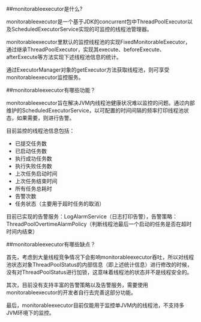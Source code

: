 ##monitorableexecutor是什么?

monitorableexecutor是一个基于JDK的concurrent包中ThreadPoolExecutor以及ScheduledExecutorService实现的可监控的线程池管理器。

monitorableexecutor里默认的监控线程池的实现FixedMonitorableExecutor，通过继承ThreadPoolExecutor，实现其execute、beforeExecute、afterExecute等方法实现下述线程池信息的统计。

通过ExecutorManager对象的getExecutor方法获取线程池，则可享受monitorableexecutor监控服务。

##monitorableexecutor有哪些功能？

monitorableexecutor旨在解决JVM内线程池健康状况难以监控的问题。通过内部维护的ScheduledExecutorService，以可配置的时间间隔的频率打印线程池状态，如果需要，则进行告警。

目前监控的线程池信息包括：

* 已提交任务数
* 已启动任务数
* 执行成功任务数
* 执行失败任务数
* 上次任务启动时间
* 上次任务结束时间
* 所有任务总耗时
* 告警次数
* 任务状态（主要用于超时任务的取消）

目前已实现的告警服务：LogAlarmService（日志打印告警），告警策略：ThreadPoolOvertimeAlarmPolicy（判断线程池最后一个启动的任务是否在超时时间内结束）

##monitorableexecutor有哪些缺点？

首先，考虑到大量线程竞争情况下会影响monitorableexecutor吞吐，所以对线程池状态对象ThreadPoolStatus的内部信息（即上述统计信息）进行修改的时候，没有对ThreadPoolStatus进行加锁，这意味着线程池的状态并不是线程安全的。

其次，目前没有支持丰富的告警策略以及告警服务，需要使用monitorableexecutor的开发者自行去完善这部分功能。

最后，monitorableexecutor目前仅能用于监控单JVM内的线程池，不支持多JVM环境下的监控。
